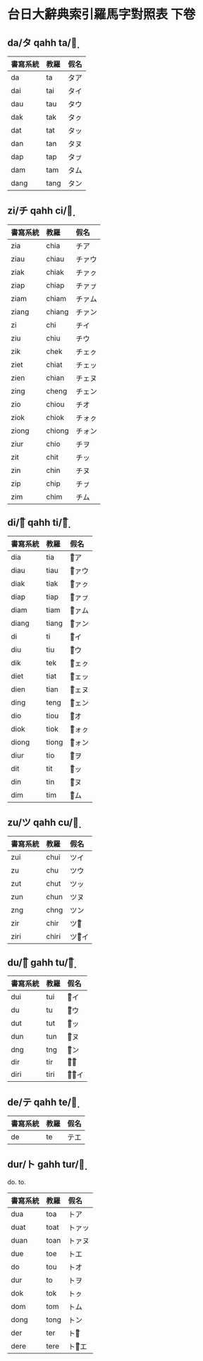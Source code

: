 # 台日大辭典索引羅馬字對照表 下卷

## da/タ qahh ta/タ̣

| 書寫系統 | 教羅 | 假名 |
| :--- | :--- | :--- |
| da | ta | タア |
| dai | tai | タイ |
| dau | tau | タウ |
| dak | tak | タㇰ |
| dat | tat | タッ |
| dan | tan | タヌ |
| dap | tap | タㇷ゚ |
| dam | tam | タム |
| dang | tang | タン |

## zi/チ qahh ci/チ̣

| 書寫系統 | 教羅 | 假名 |
| :--- | :--- | :--- |
| zia | chia | チア |
| ziau | chiau | チァウ |
| ziak | chiak | チァㇰ |
| ziap | chiap | チァㇷ゚ |
| ziam | chiam | チァム |
| ziang | chiang | チァン |
| zi | chi | チイ |
| ziu | chiu | チウ |
| zik | chek | チェㇰ |
| ziet | chiat | チェッ |
| zien | chian | チェヌ |
| zing | cheng | チェン |
| zio | chiou | チオ |
| ziok | chiok | チォㇰ |
| ziong | chiong | チォン |
| ziur | chio | チヲ |
| zit | chit | チッ |
| zin | chin | チヌ |
| zip | chip | チㇷ゚ |
| zim | chim | チム |

## di/チ͞ qahh ti/チ̣͞

| 書寫系統 | 教羅 | 假名 |
| :--- | :--- | :--- |
| dia | tia | チ͞ア |
| diau | tiau | チ͞ァウ |
| diak | tiak | チ͞ァㇰ |
| diap | tiap | チ͞ァㇷ゚ |
| diam | tiam | チ͞ァム |
| diang | tiang | チ͞ァン |
| di | ti | チ͞イ |
| diu | tiu | チ͞ウ |
| dik | tek | チ͞ェㇰ |
| diet | tiat | チ͞ェッ |
| dien | tian | チ͞ェヌ |
| ding | teng | チ͞ェン |
| dio | tiou | チ͞オ |
| diok | tiok | チ͞ォㇰ |
| diong | tiong | チ͞ォン |
| diur | tio | チ͞ヲ |
| dit | tit | チ͞ッ |
| din | tin | チ͞ヌ |
| dim | tim | チ͞ム |

## zu/ツ qahh cu/ツ̣

| 書寫系統 | 教羅 | 假名 |
| :--- | :--- | :--- |
| zui | chui | ツイ |
| zu | chu | ツウ |
| zut | chut | ツッ |
| zun | chun | ツヌ |
| zng | chng | ツン |
| zir | chir | ツウ͞ |
| ziri | chiri | ツゥ͞イ |

## du/ツ͞ gahh tu/ツ̣͞

| 書寫系統 | 教羅 | 假名 |
| :--- | :--- | :--- |
| dui | tui | ツ͞イ |
| du | tu | ツ͞ウ |
| dut | tut | ツ͞ッ |
| dun | tun | ツ͞ヌ |
| dng | tng | ツ͞ン |
| dir | tir | ツ͞ウ͞ |
| diri | tiri | ツ͞ゥ͞イ |

## de/テ qahh te/テ̣

| 書寫系統 | 教羅 | 假名 |
| :--- | :--- | :--- |
| de | te | テエ |

## dur/ト gahh tur/ト̣

do. to.

| 書寫系統 | 教羅 | 假名 |
| :--- | :--- | :--- |
| dua | toa | トア |
| duat | toat | トァッ |
| duan | toan | トァヌ |
| due | toe | トエ |
| do | tou | トオ |
| dur | to | トヲ |
| dok | tok | トㇰ |
| dom | tom | トム |
| dong | tong | トン |
| der | ter | トオ͞ |
| dere | tere | トォ͞エ |
